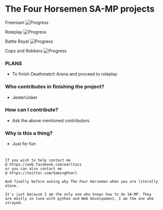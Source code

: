 # The Four Horsemen SA-MP projects #

Freeroam
![Progress](http://progressed.io/bar/0?title=Working)

Roleplay
![Progress](http://progressed.io/bar/0?title=Working)

Battle Royal
![Progress](http://progressed.io/bar/0?title=Working)

Cops and Robbers
![Progress](http://progressed.io/bar/0?title=Working)

### PLANS ###

- To finish Deathmatch Arena and proceed to roleplay

### Who contributes in finishing the project? ###

- JesterlJoker

### How can I contribute? ###

- Ask the above mentioned contributors

### Why is this a thing? ###
- Just for fun 

# #
    If you wish to help contact me 
    @ https://web.facebook.com/earltacs
    or you can also contact me
    @ https://twitter.com/GamingPearl

    And finally before asking why The Four Horsemen when you are literally alone.

    It's just because I am the only one who knows how to do SA-MP. They are mostly in tune with python and Web Development, I am the one who strayed.
